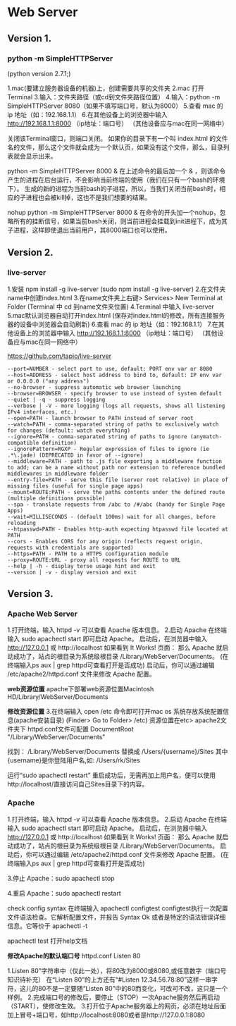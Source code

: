 # Web Server

## Version 1.
### python -m SimpleHTTPServer
(python version 2.7.1;)

1.mac(要建立服务器设备的机器)上，创建需要共享的文件夹
2.mac 打开 Terminal
3.输入：文件夹路径（或cd到文件夹路径位置）
4.输入：python -m SimpleHTTPServer 8080（如果不填写端口号，默认为8000）
5.查看 mac 的 ip 地址（如：192.168.1.1）
6.在其他设备上的浏览器中输入 http://192.168.1.1:8000 （ip地址：端口号）
（其他设备应与mac在同一网络中）

关闭该Terminal窗口，则端口关闭。
如果你的目录下有一个叫 index.html 的文件名的文件，那么这个文件就会成为一个默认页，如果没有这个文件，那么，目录列表就会显示出来。

python -m SimpleHTTPServer 8000 &
在上述命令的最后加一个 & ，则该命令产生的进程在后台运行，不会影响当前终端的使用（我们在只有一个bash的环境下）。
生成的新的进程为当前bash的子进程，所以，当我们关闭当前bash时，相应的子进程也会被kill掉，这也不是我们想要的结果。

nohup python -m SimpleHTTPServer 8000 &
在命令的开头加一个nohup，忽略所有的挂断信号，如果当前bash关闭，则当前进程会挂载到init进程下，成为其子进程，这样即使退出当前用户，其8000端口也可以使用。


## Version 2.
### live-server

1.安装
npm install -g live-server
(sudo npm install -g live-server)
2.在文件夹name中创建index.html
3.在name文件夹上右键> Services> New Terminal at Folder
(Terminal 中 cd 到name文件夹位置)
4.Terminal 中输入 live-server
5.mac默认浏览器自动打开index.html
(保存对index.html的修改，所有连接服务器的设备中浏览器会自动刷新)
6.查看 mac 的 ip 地址（如：192.168.1.1）
7.在其他设备上的浏览器中输入 http://192.168.1.1:8000 （ip地址：端口号）
（其他设备应与mac在同一网络中）

https://github.com/tapio/live-server
```
--port=NUMBER - select port to use, default: PORT env var or 8080
--host=ADDRESS - select host address to bind to, default: IP env var or 0.0.0.0 ("any address")
--no-browser - suppress automatic web browser launching
--browser=BROWSER - specify browser to use instead of system default
--quiet | -q - suppress logging
--verbose | -V - more logging (logs all requests, shows all listening IPv4 interfaces, etc.)
--open=PATH - launch browser to PATH instead of server root
--watch=PATH - comma-separated string of paths to exclusively watch for changes (default: watch everything)
--ignore=PATH - comma-separated string of paths to ignore (anymatch-compatible definition)
--ignorePattern=RGXP - Regular expression of files to ignore (ie .*\.jade) (DEPRECATED in favor of --ignore)
--middleware=PATH - path to .js file exporting a middleware function to add; can be a name without path nor extension to reference bundled middlewares in middleware folder
--entry-file=PATH - serve this file (server root relative) in place of missing files (useful for single page apps)
--mount=ROUTE:PATH - serve the paths contents under the defined route (multiple definitions possible)
--spa - translate requests from /abc to /#/abc (handy for Single Page Apps)
--wait=MILLISECONDS - (default 100ms) wait for all changes, before reloading
--htpasswd=PATH - Enables http-auth expecting htpasswd file located at PATH
--cors - Enables CORS for any origin (reflects request origin, requests with credentials are supported)
--https=PATH - PATH to a HTTPS configuration module
--proxy=ROUTE:URL - proxy all requests for ROUTE to URL
--help | -h - display terse usage hint and exit
--version | -v - display version and exit

```


## Version 3.
### Apache Web Server

1.打开终端，输入 httpd -v 可以查看 Apache 版本信息。
2.启动 Apache
在终端输入 sudo apachectl start 即可启动 Apache。
启动后，在浏览器中输入 http://127.0.0.1 或 http://localhost 如果看到 It Works! 页面：
那么 Apache 就启动成功了，站点的根目录为系统级根目录 /Library/WebServer/Documents。
(在终端输入ps aux | grep httpd可查看打开是否成功)
启动后，你可以通过编辑 /etc/apache2/httpd.conf 文件来修改 Apache 配置。



**web资源位置**
apache下部署web资源位置Macintosh HD/Library/WebServer/Documents

**修改资源位置**
3.在终端输入 open /etc 命令即可打开mac os 系统存放系统配置信息(apache安装目录)
(Finder> Go to Folder> /etc)
资源位置在etc> apache2文件夹下 httpd.conf文件可配置
DocumentRoot "/Library/WebServer/Documents"

找到：
/Library/WebServer/Documents
替换成
/Users/{username}/Sites
其中{username}是你登陆用户名,如:
/Users/rk/Sites

运行“sudo apachectl restart”
重启成功后，无需再加上用户名，便可以使用http://localhost/直接访问自己Sites目录下的内容。




### Apache

1.打开终端，输入 httpd -v 可以查看 Apache 版本信息。
2.启动 Apache
在终端输入 sudo apachectl start 即可启动 Apache。
启动后，在浏览器中输入 http://127.0.0.1 或 http://localhost 如果看到 It Works! 页面：
那么 Apache 就启动成功了，站点的根目录为系统级根目录 /Library/WebServer/Documents。
启动后，你可以通过编辑 /etc/apache2/httpd.conf 文件来修改 Apache 配置。
(在终端输入ps aux | grep httpd可查看打开是否成功)

3.停止 Apache：sudo apachectl stop

4.重启 Apache：sudo apachectl restart

check config syntax
在终端输入 apachectl configtest
configtest执行一次配置文件语法检查。它解析配置文件，并报告 Syntax Ok 或者是特定的语法错误详细信息。它等价于 apachectl -t 

apachectl test
打开help文档

**修改Apache的默认端口号**
httpd.conf
Listen 80

1.Listen 80”字符串中（仅此一处），将80改为8000或8080,或任意数字（端口号知识待补充）
在“Listen 80”的上方还有“#Listen 12.34.56.78:80”这样一串字符，这儿的80不是一定要随“Listen 80”中的80而变化，可改可不改，这只是一个样例。
2.完成端口号的修改后，要停止（STOP）一次Apache服务然后再启动（START），使修改生效。
3.打开位于Apache服务器上的网页，必须在地址后面加上冒号+端口号，如http://localhost:8080或者是http://127.0.0.1:8080

